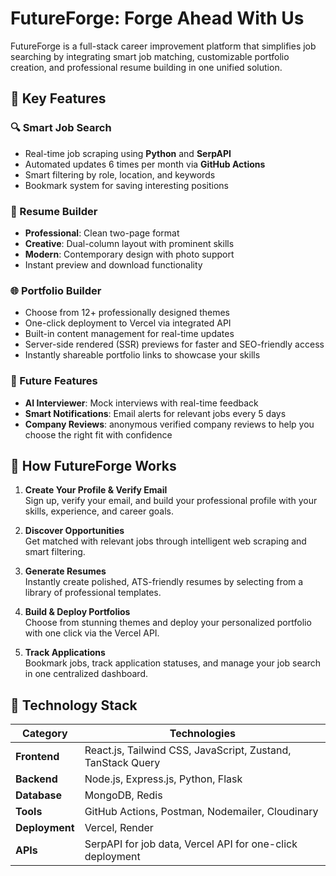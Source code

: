 # FutureForge: Forge Ahead With Us

FutureForge is a full-stack career improvement platform that simplifies job searching by integrating smart job matching, customizable portfolio creation, and professional resume building in one unified solution.

## 🔑 Key Features

### 🔍 Smart Job Search
- Real-time job scraping using **Python** and **SerpAPI**
- Automated updates 6 times per month via **GitHub Actions**
- Smart filtering by role, location, and keywords
- Bookmark system for saving interesting positions

### 📄 Resume Builder
- **Professional**: Clean two-page format  
- **Creative**: Dual-column layout with prominent skills  
- **Modern**: Contemporary design with photo support  
- Instant preview and download functionality

### 🌐 Portfolio Builder
- Choose from 12+ professionally designed themes
- One-click deployment to Vercel via integrated API
- Built-in content management for real-time updates
- Server-side rendered (SSR) previews for faster and SEO-friendly access
- Instantly shareable portfolio links to showcase your skills

### 🤖 Future Features
- **AI Interviewer**: Mock interviews with real-time feedback
- **Smart Notifications**: Email alerts for relevant jobs every 5 days
- **Company Reviews**: anonymous verified company reviews to help you choose the right fit with confidence

## 🚀 How FutureForge Works

1. **Create Your Profile & Verify Email**  
   Sign up, verify your email, and build your professional profile with your skills, experience, and career goals.

2. **Discover Opportunities**  
   Get matched with relevant jobs through intelligent web scraping and smart filtering.

3. **Generate Resumes**  
   Instantly create polished, ATS-friendly resumes by selecting from a library of professional templates.

4. **Build & Deploy Portfolios**  
   Choose from stunning themes and deploy your personalized portfolio with one click via the Vercel API.

5. **Track Applications**  
   Bookmark jobs, track application statuses, and manage your job search in one centralized dashboard.


<h2>🧰 Technology Stack</h2>

<table>
  <thead>
    <tr>
      <th>Category</th>
      <th>Technologies</th>
    </tr>
  </thead>
  <tbody>
    <tr>
      <td><strong>Frontend</strong></td>
      <td>React.js, Tailwind CSS, JavaScript, Zustand, TanStack Query</td>
    </tr>
    <tr>
      <td><strong>Backend</strong></td>
      <td>Node.js, Express.js, Python, Flask</td>
    </tr>
    <tr>
      <td><strong>Database</strong></td>
      <td>MongoDB, Redis</td>
    </tr>
    <tr>
      <td><strong>Tools</strong></td>
      <td>GitHub Actions, Postman, Nodemailer, Cloudinary</td>
    </tr>
    <tr>
      <td><strong>Deployment</strong></td>
      <td>Vercel, Render</td>
    </tr>
    <tr>
      <td><strong>APIs</strong></td>
      <td>SerpAPI for job data, Vercel API for one-click deployment</td>
    </tr>
  </tbody>
</table>

